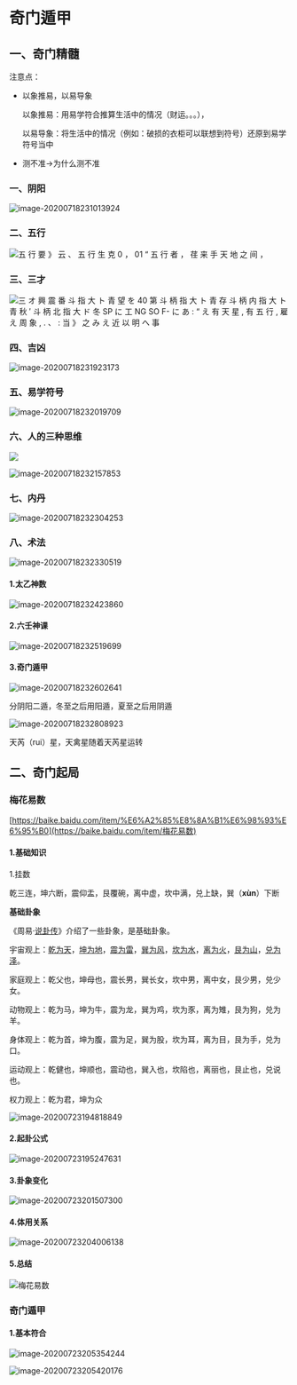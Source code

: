 # 奇门遁甲

## 一、奇门精髓

注意点：

- 以象推易，以易导象

  以象推易：用易学符合推算生活中的情况（财运。。。），

  以易导象：将生活中的情况（例如：破损的衣柜可以联想到符号）还原到易学符号当中

- 测不准->为什么测不准

### 一、阴阳

![image-20200718231013924](https://gitee.com/jj603786014/imgBed/raw/master/imgs/20200718231040.png)

### 二、五行

![五 行 要 》 云 、  五 行 生 克  0 ， 01  “ 五 行 者 ， 荏 来 手 天 地 之 间 ， ](https://gitee.com/jj603786014/imgBed/raw/master/imgs/20200718231442.png)

### 三、三才

![三 オ 興 震 番  斗 指  大 ト 青 望  を 40 第  斗 柄 指  大 ト 青 存  斗 柄 内 指  大 ト 青 秋  ′ 斗 柄 北 指  大 ド 冬  SP に 工 NG  SO F- に  あ : “ え 有 天 星 , 有 五 行 , 雇 え 周 象 ,  . 、 : 当 》 之 み え 近 以 明 へ 事 ](https://gitee.com/jj603786014/imgBed/raw/master/imgs/20200718231536.png)

### 四、吉凶

![image-20200718231923173](https://gitee.com/jj603786014/imgBed/raw/master/imgs/20200718231923.png)

### 五、易学符号

![image-20200718232019709](https://gitee.com/jj603786014/imgBed/raw/master/imgs/20200718232019.png)

### 六、人的三种思维

![](https://gitee.com/jj603786014/imgBed/raw/master/imgs/20200718232045.png)

![image-20200718232157853](https://gitee.com/jj603786014/imgBed/raw/master/imgs/20200718232157.png)

### 七、内丹

![image-20200718232304253](https://gitee.com/jj603786014/imgBed/raw/master/imgs/20200718232304.png)

### 八、术法

![image-20200718232330519](https://gitee.com/jj603786014/imgBed/raw/master/imgs/20200718232330.png)

#### 1.太乙神数

![image-20200718232423860](https://gitee.com/jj603786014/imgBed/raw/master/imgs/20200718232424.png)

#### 2.六壬神课

![image-20200718232519699](https://gitee.com/jj603786014/imgBed/raw/master/imgs/20200718232519.png)

#### 3.奇门遁甲

![image-20200718232602641](https://gitee.com/jj603786014/imgBed/raw/master/imgs/20200718232602.png)

分阴阳二遁，冬至之后用阳遁，夏至之后用阴遁

![image-20200718232808923](https://gitee.com/jj603786014/imgBed/raw/master/imgs/20200718232809.png)

天芮（rui）星，天禽星随着天芮星运转

## 二、奇门起局

### 梅花易数

[https://baike.baidu.com/item/%E6%A2%85%E8%8A%B1%E6%98%93%E6%95%B0](https://baike.baidu.com/item/梅花易数)

#### 1.基础知识

1.挂数

乾三连，坤六断，震仰盂，艮覆碗，离中虚，坎中满，兑上缺，巽（**xùn**）下断

**基础卦象**

《周易·[说卦传](https://baike.baidu.com/item/说卦传)》介绍了一些卦象，是基础卦象。

宇宙观上：[乾为天](https://baike.baidu.com/item/乾为天)，[坤为地](https://baike.baidu.com/item/坤为地)，[震为雷](https://baike.baidu.com/item/震为雷)，[巽为风](https://baike.baidu.com/item/巽为风)，[坎为水](https://baike.baidu.com/item/坎为水)，[离为火](https://baike.baidu.com/item/离为火)，[艮为山](https://baike.baidu.com/item/艮为山)，[兑为泽](https://baike.baidu.com/item/兑为泽)。

家庭观上：乾父也，坤母也，震长男，巽长女，坎中男，离中女，艮少男，兑少女。

动物观上：乾为马，坤为牛，震为龙，巽为鸡，坎为豕，离为雉，艮为狗，兑为羊。

身体观上：乾为首，坤为腹，震为足，巽为股，坎为耳，离为目，艮为手，兑为口。

运动观上：乾健也，坤顺也，震动也，巽入也，坎陷也，离丽也，艮止也，兑说也。

权力观上：乾为君，坤为众

![image-20200723194818849](https://gitee.com/jj603786014/imgBed/raw/master/imgs/20200723194819.png)

#### 2.起卦公式

![image-20200723195247631](https://gitee.com/jj603786014/imgBed/raw/master/imgs/20200723195247.png)

#### 3.卦象变化

![image-20200723201507300](https://gitee.com/jj603786014/imgBed/raw/master/imgs/20200723201507.png)

#### 4.体用关系

![image-20200723204006138](https://gitee.com/jj603786014/imgBed/raw/master/imgs/20200723204006.png)

#### 5.总结

![梅花易数](https://gitee.com/jj603786014/imgBed/raw/master/imgs/20200723205013.png)

### 奇门遁甲

#### 1.基本符合

![image-20200723205354244](https://gitee.com/jj603786014/imgBed/raw/master/imgs/20200723205354.png)

![image-20200723205420176](https://gitee.com/jj603786014/imgBed/raw/master/imgs/20200723205420.png)